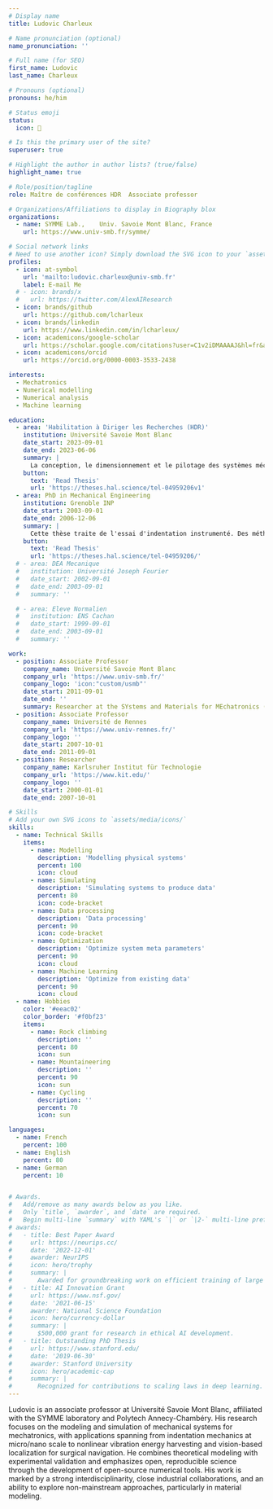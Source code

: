 ```yaml
---
# Display name
title: Ludovic Charleux

# Name pronunciation (optional)
name_pronunciation: ''

# Full name (for SEO)
first_name: Ludovic
last_name: Charleux

# Pronouns (optional)
pronouns: he/him

# Status emoji
status:
  icon: 🚀

# Is this the primary user of the site?
superuser: true

# Highlight the author in author lists? (true/false)
highlight_name: true

# Role/position/tagline
role: Maître de conférences HDR  Associate professor

# Organizations/Affiliations to display in Biography blox
organizations:
  - name: SYMME Lab.,    Univ. Savoie Mont Blanc, France
    url: https://www.univ-smb.fr/symme/

# Social network links
# Need to use another icon? Simply download the SVG icon to your `assets/media/icons/` folder.
profiles:
  - icon: at-symbol
    url: 'mailto:ludovic.charleux@univ-smb.fr'
    label: E-mail Me
  # - icon: brands/x
  #   url: https://twitter.com/AlexAIResearch
  - icon: brands/github
    url: https://github.com/lcharleux
  - icon: brands/linkedin
    url: https://www.linkedin.com/in/lcharleux/
  - icon: academicons/google-scholar
    url: https://scholar.google.com/citations?user=C1v2iDMAAAAJ&hl=fr&authuser=1
  - icon: academicons/orcid
    url: https://orcid.org/0000-0003-3533-2438

interests:
  - Mechatronics
  - Numerical modelling
  - Numerical analysis
  - Machine learning

education:
  - area: 'Habilitation à Diriger les Recherches (HDR)'
    institution: Université Savoie Mont Blanc
    date_start: 2023-09-01
    date_end: 2023-06-06
    summary: |
      La conception, le dimensionnement et le pilotage des systèmes mécatroniques impliquent une part importante de modélisation numérique. Mes activités de recherche s'inscrivent dans ce contexte et sont mises en œuvre pour être appliquées à divers systèmes mécaniques. Elles sont basées sur des discussions à plusieurs niveaux entre : la modélisation mécanique et physique des phénomènes impliqués, leur formulation mathématique, les outils de simulation, tant logiciels que matériels, nécessaires à l'extraction des données et enfin la manière dont ces données permettent de résoudre les problèmes visés. D'un point de vue applicatif, mon travail s'est concentré sur 4 thèmes principaux. La modélisation des essais de nanoindentation utilisés pour extraire les propriétés mécaniques des matériaux cristallins et vitreux. Le développement de modèles compartimentés qui permettent de modéliser plus simplement le comportement mécanique des matériaux en introduisant une part d'hétérogénéité. Le développement de systèmes de positionnement par vision monoculaire appliqués à la navigation chirurgicale. La modélisation, l'optimisation et le contrôle de systèmes de récupération d'énergie vibratoire à large bande basés sur des oscillateurs mécaniques non linéaires.
    button:
      text: 'Read Thesis'
      url: 'https://theses.hal.science/tel-04959206v1'
  - area: PhD in Mechanical Engineering
    institution: Grenoble INP
    date_start: 2003-09-01
    date_end: 2006-12-06
    summary: |
      Cette thèse traite de l'essai d'indentation instrumenté. Des méthodes originales sont développées pour déterminer les propriétés mécaniques de matériaux variés allant des métaux cristallins aux verres. Deux lois de comportement sont sélectionnées pour représenter les deux familles de matériaux: une loi de type Hollomon pour les métaux cristallins et une loi de type Drucker-Prager pour les verres métalliques. Les méthodes expérimentales sont décrites et les grandeurs caractéristiques des essais extraites. Deux méthodes sont proposées: la première utilise les paramètres extraits des essais d'indentation pour déterminer deux grandeurs caractéristiques de la plasticité des matériaux indentés. La seconde méthode propose d'exploiter le défaut sommital de l'indenteur pour déterminer un paramètre supplémentaire: le module d'élasticité.
    button:
      text: 'Read Thesis'
      url: 'https://theses.hal.science/tel-04959206/'
  # - area: DEA Mecanique
  #   institution: Université Joseph Fourier
  #   date_start: 2002-09-01
  #   date_end: 2003-09-01
  #   summary: ''

  # - area: Eleve Normalien
  #   institution: ENS Cachan
  #   date_start: 1999-09-01
  #   date_end: 2003-09-01
  #   summary: ''

work:
  - position: Associate Professor
    company_name: Université Savoie Mont Blanc
    company_url: 'https://www.univ-smb.fr/'
    company_logo: 'icon:"custom/usmb"'
    date_start: 2011-09-01
    date_end: ''
    summary: Researcher at the SYstems and Materials for MEchatronics (SYMME) Lab.
  - position: Associate Professor
    company_name: Université de Rennes
    company_url: 'https://www.univ-rennes.fr/'
    company_logo: ''
    date_start: 2007-10-01
    date_end: 2011-09-01
  - position: Researcher
    company_name: Karlsruher Institut für Technologie
    company_url: 'https://www.kit.edu/'
    company_logo: ''
    date_start: 2000-01-01
    date_end: 2007-10-01

# Skills
# Add your own SVG icons to `assets/media/icons/`
skills:
  - name: Technical Skills
    items:
      - name: Modelling
        description: 'Modelling physical systems'
        percent: 100
        icon: cloud
      - name: Simulating
        description: 'Simulating systems to produce data'
        percent: 80
        icon: code-bracket
      - name: Data processing
        description: 'Data processing'
        percent: 90
        icon: code-bracket
      - name: Optimization
        description: 'Optimize system meta parameters'
        percent: 90
        icon: cloud
      - name: Machine Learning
        description: 'Optimize from existing data'
        percent: 90
        icon: cloud
  - name: Hobbies
    color: '#eeac02'
    color_border: '#f0bf23'
    items:
      - name: Rock climbing
        description: ''
        percent: 80
        icon: sun
      - name: Mountaineering
        description: ''
        percent: 90
        icon: sun
      - name: Cycling
        description: ''
        percent: 70
        icon: sun

languages:
  - name: French
    percent: 100
  - name: English
    percent: 80
  - name: German
    percent: 10


# Awards.
#   Add/remove as many awards below as you like.
#   Only `title`, `awarder`, and `date` are required.
#   Begin multi-line `summary` with YAML's `|` or `|2-` multi-line prefix and indent 2 spaces below.
# awards:
#   - title: Best Paper Award
#     url: https://neurips.cc/
#     date: '2022-12-01'
#     awarder: NeurIPS
#     icon: hero/trophy
#     summary: |
#       Awarded for groundbreaking work on efficient training of large models.
#   - title: AI Innovation Grant
#     url: https://www.nsf.gov/
#     date: '2021-06-15'
#     awarder: National Science Foundation
#     icon: hero/currency-dollar
#     summary: |
#       $500,000 grant for research in ethical AI development.
#   - title: Outstanding PhD Thesis
#     url: https://www.stanford.edu/
#     date: '2019-06-30'
#     awarder: Stanford University
#     icon: hero/academic-cap
#     summary: |
#       Recognized for contributions to scaling laws in deep learning.
---
```


Ludovic is an associate professor at Université Savoie Mont Blanc, affiliated with the SYMME laboratory and Polytech Annecy-Chambéry. His research focuses on the modeling and simulation of mechanical systems for mechatronics, with applications spanning from indentation mechanics at micro/nano scale to nonlinear vibration energy harvesting and vision-based localization for surgical navigation. He combines theoretical modeling with experimental validation and emphasizes open, reproducible science through the development of open-source numerical tools. His work is marked by a strong interdisciplinarity, close industrial collaborations, and an ability to explore non-mainstream approaches, particularly in material modeling.